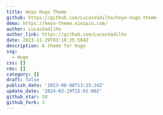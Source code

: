 ```yaml
---
title: Heyo Hugo Theme
github: https://github.com/LucasVadilho/heyo-hugo-theme
demo: https://heyo-theme.oioipio.com/
author: LucasVadilho
author_link: https://github.com/LucasVadilho
date: 2023-11-29T03:10:25.504Z
description: A theme for hugo
ssg:
  - Hugo
css: []
cms: []
category: []
draft: false
publish_date: '2023-08-08T13:15:24Z'
update_date: '2024-03-19T15:01:00Z'
github_star: 18
github_fork: 3
---
```

